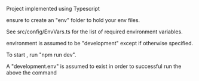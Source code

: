 Project implemented using Typescript

ensure to create an "env" folder to hold your env files. 

See src/config/EnvVars.ts for the list of required environment variables. 

environment is assumed to be "development" except if otherwise specified.


To start , run "npm run dev". 

A "development.env" is assumed to exist in order to successful run the above the command